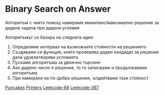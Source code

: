 #  Binary Search on Answer

Алгоритъм с чиято помощ намираме минилано/максимално решение за дадена задача при дадени условия

Алгоритъмът се базира на следната идея:
<ol>
<li>Определяме интервал на възможните стойности на решението</li>
<li>Създаваме си функция, която проверява даден кандидат за решение дали удовлетворява условията</li>
<li>Пускаме алгоритъма за двоично търсене</li>
<li>Ако дадено число е решение, то го записваме и продължаваме алгоритъма</li>
<li>При намиране на по-добро решение, ъпдейтваме тази стойност</li>
</ol>


[Puncakes](https://www.hackerrank.com/contests/exam-2022-part2-sda/challenges/puncakes/problem)
[Printers](https://www.hackerrank.com/contests/sda-homework-3/challenges/challenge-2674/problem)
[Leetcode-69](https://leetcode.com/problems/sqrtx/)
[Leetcode-367](https://leetcode.com/problems/valid-perfect-square/)